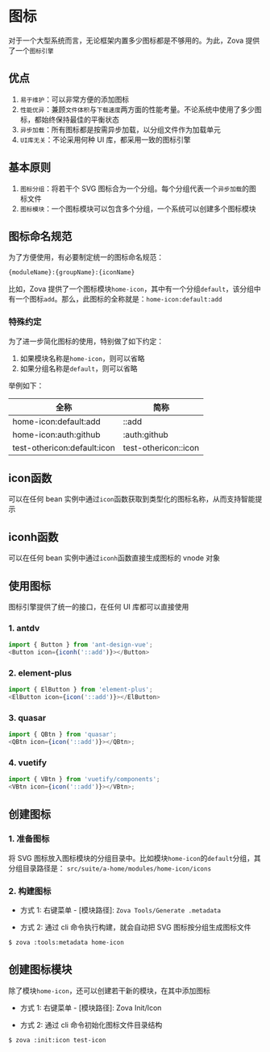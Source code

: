 # 图标

对于一个大型系统而言，无论框架内置多少图标都是不够用的。为此，Zova 提供了一个`图标引擎`

## 优点

1. `易于维护`：可以非常方便的添加图标
2. `性能优异`：兼顾`文件体积`与`下载速度`两方面的性能考量。不论系统中使用了多少图标，都始终保持最佳的平衡状态
3. `异步加载`：所有图标都是按需异步加载，以分组文件作为加载单元
4. `UI库无关`：不论采用何种 UI 库，都采用一致的图标引擎

## 基本原则

1. `图标分组`：将若干个 SVG 图标合为一个分组。每个分组代表一个`异步加载`的图标文件
2. `图标模块`：一个图标模块可以包含多个分组，一个系统可以创建多个图标模块

## 图标命名规范

为了方便使用，有必要制定统一的图标命名规范：

```bash
{moduleName}:{groupName}:{iconName}
```

比如，Zova 提供了一个图标模块`home-icon`，其中有一个分组`default`，该分组中有一个图标`add`。那么，此图标的全称就是：`home-icon:default:add`

### 特殊约定

为了进一步简化图标的使用，特别做了如下约定：

1. 如果模块名称是`home-icon`，则可以省略
2. 如果分组名称是`default`，则可以省略

举例如下：

| 全称                        | 简称                 |
| --------------------------- | -------------------- |
| home-icon:default:add       | ::add                |
| home-icon:auth:github       | :auth:github         |
| test-othericon:default:icon | test-othericon::icon |

## icon函数

可以在任何 bean 实例中通过`icon`函数获取到类型化的图标名称，从而支持智能提示

## iconh函数

可以在任何 bean 实例中通过`iconh`函数直接生成图标的 vnode 对象

## 使用图标

图标引擎提供了统一的接口，在任何 UI 库都可以直接使用

### 1. antdv

```typescript
import { Button } from 'ant-design-vue';
<Button icon={iconh('::add')}></Button>
```

### 2. element-plus

```typescript
import { ElButton } from 'element-plus';
<ElButton icon={icon('::add')}></ElButton>
```

### 3. quasar

```typescript
import { QBtn } from 'quasar';
<QBtn icon={icon('::add')}></QBtn>;
```

### 4. vuetify

```typescript
import { VBtn } from 'vuetify/components';
<VBtn icon={icon('::add')}></VBtn>;
```

## 创建图标

### 1. 准备图标

将 SVG 图标放入图标模块的分组目录中。比如模块`home-icon`的`default`分组，其分组目录路径是：
`src/suite/a-home/modules/home-icon/icons`

### 2. 构建图标

- 方式 1: 右键菜单 - [模块路径]: `Zova Tools/Generate .metadata`

- 方式 2: 通过 cli 命令执行构建，就会自动把 SVG 图标按分组生成图标文件

```bash
$ zova :tools:metadata home-icon
```

## 创建图标模块

除了模块`home-icon`，还可以创建若干新的模块，在其中添加图标

- 方式 1: 右键菜单 - [模块路径]: Zova Init/Icon

- 方式 2: 通过 cli 命令初始化图标文件目录结构

```bash
$ zova :init:icon test-icon
```

